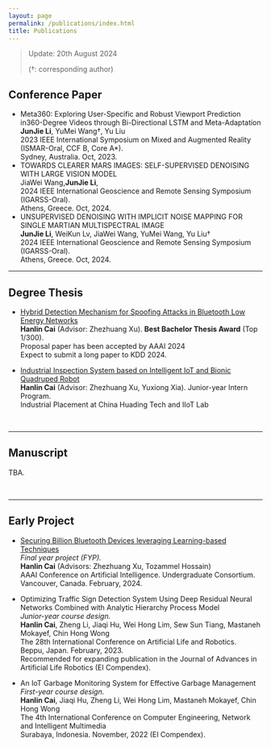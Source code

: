 ```yaml
---
layout: page
permalink: /publications/index.html
title: Publications
---
```


> Update: 20th August 2024
>
> (†: corresponding author)

## Conference Paper

- Meta360: Exploring User-Specific and Robust Viewport Prediction in360-Degree Videos through Bi-Directional LSTM and Meta-Adaptation<br>**JunJie Li**, YuMei Wang†, Yu Liu<br>2023 IEEE International Symposium on Mixed and Augmented Reality (ISMAR-Oral, CCF B, Core A*).<br>Sydney, Australia. Oct, 2023.
- TOWARDS CLEARER MARS IMAGES: SELF-SUPERVISED DENOISING WITH LARGE VISION MODEL<br>JiaWei Wang,**JunJie Li**,<br>2024 IEEE International Geoscience and Remote Sensing Symposium (IGARSS-Oral).<br>Athens, Greece. Oct, 2024.
- UNSUPERVISED DENOISING WITH IMPLICIT NOISE MAPPING FOR SINGLE MARTIAN MULTISPECTRAL IMAGE<br>**JunJie Li**, WeiKun Lv, JiaWei Wang, YuMei Wang, Yu Liu†<br>2024 IEEE International Geoscience and Remote Sensing Symposium (IGARSS-Oral).<br>Athens, Greece. Oct, 2024.


---

## Degree Thesis

- [Hybrid Detection Mechanism for Spoofing Attacks in Bluetooth Low Energy Networks](https://caihanlin.com/mypaper/thesis/UG-thesis.pdf)<br>**Hanlin Cai** (Advisor: Zhezhuang Xu). **Best Bachelor Thesis Award** (Top 1/300).<br>Proposal paper has been accepted by AAAI 2024<br>Expect to submit a long paper to KDD 2024.

- [Industrial Inspection System based on Intelligent IoT and Bionic Quadruped Robot](https://caihanlin.com/mypaper/thesis/IP-report.pdf)<br>**Hanlin Cai** (Advisor: Zhezhuang Xu, Yuxiong Xia). Junior-year Intern Program.<br>Industrial Placement at China Huading Tech and IIoT Lab<br>

  <br>

---

## Manuscript

TBA.

<br>

---

## Early Project

- [Securing Billion Bluetooth Devices leveraging Learning-based Techniques](https://ojs.aaai.org/index.php/AAAI/article/view/30544)<br>*Final year project (FYP).*<br>**Hanlin Cai** (Advisors: Zhezhuang Xu, Tozammel Hossain)<br>AAAI Conference on Artificial Intelligence. Undergraduate Consortium.<br>Vancouver, Canada. February, 2024.

- Optimizing Traffic Sign Detection System Using Deep Residual Neural Networks Combined with Analytic Hierarchy Process Model<br>*Junior-year course design.*<br>**Hanlin Cai**, Zheng Li, Jiaqi Hu, Wei Hong Lim, Sew Sun Tiang, Mastaneh Mokayef, Chin Hong Wong<br>The 28th International Conference on Artificial Life and Robotics.<br>Beppu, Japan. February, 2023.<br>Recommended for expanding publication in the Journal of Advances in Artificial Life Robotics (EI Compendex).

- An IoT Garbage Monitoring System for Effective Garbage Management<br>*First-year course design.*<br>**Hanlin Cai**, Jiaqi Hu, Zheng Li, Wei Hong Lim, Mastaneh Mokayef, Chin Hong Wong<br>The 4th International Conference on Computer Engineering, Network and Intelligent Multimedia<br>Surabaya, Indonesia. November, 2022 (EI Compendex).<br>

  <br>
